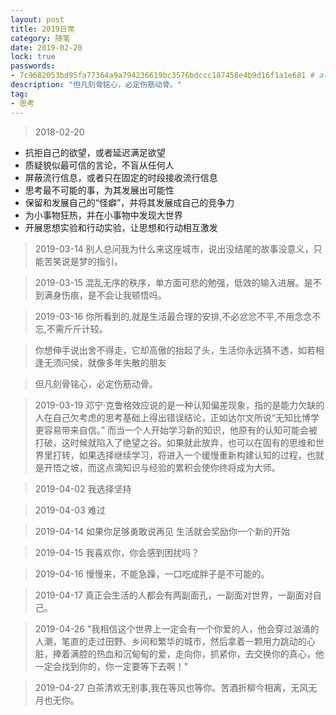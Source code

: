 ```yaml
---
layout: post
title: 2019日常
category: 随笔
date: 2019-02-20
lock: true
passwords: 
- 7c9682053bd95fa77364a9a794236619bc3576bdccc187458e4b9d16f1a1e681 # alshin
description: "但凡刻骨铭心，必定伤筋动骨。"
tag: 
- 思考
---
```


> 2018-02-20 
- 抗拒自己的欲望，或者延迟满足欲望
- 质疑貌似最可信的言论，不盲从任何人
- 屏蔽流行信息，或者只在固定的时段接收流行信息
- 思考最不可能的事，为其发展出可能性
- 保留和发展自己的“怪癖”，并将其发展成自己的竞争力
- 为小事物狂热，并在小事物中发现大世界
- 开展思想实验和行动实验，让思想和行动相互激发

> 2019-03-14
别人总问我为什么来这座城市，说出没结尾的故事没意义，只能苦笑说是梦的指引。

> 2019-03-15
混乱无序的秩序，单方面可悲的勉强，低效的输入进展。是不到满身伤痕，是不会让我顿悟吗。

> 2019-03-16
> 你所看到的,就是生活最合理的安排,不必忿忿不平,不用念念不忘,不需斤斤计较。

> 你想伸手说出舍不得走，它却高傲的抬起了头，生活你永远猜不透，如若相逢无须问侯，就像多年失散的朋友

> 但凡刻骨铭心，必定伤筋动骨。


> 2019-03-19
邓宁·克鲁格效应说的是一种认知偏差现象，指的是能力欠缺的人在自己欠考虑的思考基础上得出错误结论，正如达尔文所说“无知比博学更容易带来自信。” 而当一个人开始学习新的知识，他原有的认知可能会被打破，这时候就陷入了绝望之谷。如果就此放弃，也可以在固有的思维和世界里打转，如果选择继续学习，将进入一个缓慢重新构建认知的过程，也就是开悟之坡，而这点滴知识与经验的累积会使你终将成为大师。

> 2019-04-02
我选择坚持

> 2019-04-03
难过

> 2019-04-14
如果你足够勇敢说再见 生活就会奖励你一个新的开始

> 2019-04-15
我喜欢你，你会感到困扰吗？

> 2019-04-16
慢慢来，不能急躁，一口吃成胖子是不可能的。

> 2019-04-17
> 真正会生活的人都会有两副面孔，一副面对世界，一副面对自己。

> 2019-04-26
"我相信这个世界上一定会有一个你爱的人，他会穿过汹涌的人潮，笔直的走过田野、乡间和繁华的城市，然后拿着一颗用力跳动的心脏，捧着满腔的热血和沉甸甸的爱，走向你，抓紧你，去交换你的真心，他一定会找到你的，你一定要等下去啊！"

> 2019-04-27
白茶清欢无别事,我在等风也等你。苦酒折柳今相离，无风无月也无你。